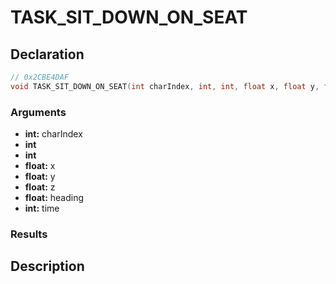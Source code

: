 # TASK_SIT_DOWN_ON_SEAT

## Declaration
```cpp
// 0x2CBE4DAF
void TASK_SIT_DOWN_ON_SEAT(int charIndex, int, int, float x, float y, float z, float heading, int time);
```

### Arguments
- **int:** charIndex
- **int**
- **int**
- **float:** x
- **float:** y
- **float:** z
- **float:** heading
- **int:** time

### Results

## Description
